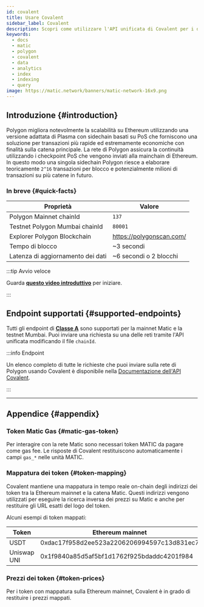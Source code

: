 ```yaml
---
id: covalent
title: Usare Covalent
sidebar_label: Covalent
description: Scopri come utilizzare l'API unificata di Covalent per i dati
keywords:
  - docs
  - matic
  - polygon
  - covalent
  - data
  - analytics
  - index
  - indexing
  - query
image: https://matic.network/banners/matic-network-16x9.png
---
```


## Introduzione {#introduction}

Polygon migliora notevolmente la scalabilità su Ethereum utilizzando una versione adattata di Plasma
con sidechain basati su PoS che forniscono una soluzione per transazioni più rapide ed
estremamente economiche con finalità sulla catena principale. La rete di Polygon assicura
la continuità utilizzando i checkpoint PoS che vengono inviati alla mainchain di Ethereum.
In questo modo una singola sidechain Polygon riesce a elaborare teoricamente `2^16` transazioni
per blocco e potenzialmente milioni di transazioni su più catene in futuro.

### In breve {#quick-facts}

<TableWrap>

| Proprietà | Valore |
|---|---|
| Polygon Mainnet chainId  | `137` |
| Testnet Polygon Mumbai chainId | `80001` |
| Explorer Polygon Blockchain | https://polygonscan.com/ |
| Tempo di blocco | ~3 secondi |
| Latenza di aggiornamento dei dati | ~6 secondi o 2 blocchi |

</TableWrap>

:::tip Avvio veloce

Guarda **[<ins>questo video introduttivo</ins>](https://www.youtube.com/watch?v=qhibXxKANWE)**
per iniziare.

:::

## Endpoint supportati {#supported-endpoints}

Tutti gli endpoint di [__Classe A__](https://www.covalenthq.com/docs/api/#tag--Class-A) sono supportati per la mainnet Matic e la testnet Mumbai. Puoi inviare una richiesta su una delle reti tramite l'API unificata modificando il file `chainId`.

:::info Endpoint

Un elenco completo di tutte le richieste che puoi inviare sulla rete di Polygon usando Covalent
è disponibile nella [<ins>Documentazione dell'API Covalent</ins>](https://www.covalenthq.com/docs/api/).

:::

---

## Appendice {#appendix}

### Token Matic Gas {#matic-gas-token}

Per interagire con la rete Matic sono necessari token MATIC da pagare come gas fee. Le risposte di Covalent
restituiscono automaticamente i campi `gas_*` nelle unità MATIC.

### Mappatura dei token {#token-mapping}

Covalent mantiene una mappatura in tempo reale on-chain degli indirizzi dei token tra la Ethereum mainnet e la catena Matic. Questi indirizzi vengono utilizzati per eseguire la ricerca inversa dei prezzi su Matic e anche per restituire gli URL esatti del logo del token.

Alcuni esempi di token mappati:

| Token | Ethereum mainnet | Mainnet Matic |
|---|---|---|
| USDT | 0xdac17f958d2ee523a2206206994597c13d831ec7 | 0xc2132d05d31c914a87c6611c10748aeb04b58e8f |
| Uniswap UNI | 0x1f9840a85d5af5bf1d1762f925bdaddc4201f984 | 0xb33eaad8d922b1083446dc23f610c2567fb5180f |

### Prezzi dei token {#token-prices}

Per i token con mappatura sulla Ethereum mainnet, Covalent è in grado di restituire i prezzi mappati.
